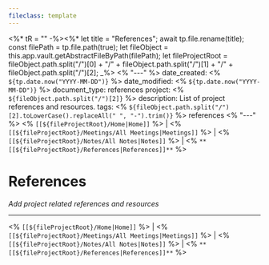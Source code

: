 ```yaml
---
fileclass: template
---
```

<%* tR = "" -%><%*
	let title = "References";
	await tp.file.rename(title);
	const filePath = tp.file.path(true);
	let fileObject = this.app.vault.getAbstractFileByPath(filePath);
	let fileProjectRoot = fileObject.path.split("/")[0] + "/" + fileObject.path.split("/")[1] + "/" + fileObject.path.split("/")[2];
_%>
<% "---" %>
date_created: <% `${tp.date.now("YYYY-MM-DD")}` %>
date_modified: <% `${tp.date.now("YYYY-MM-DD")}` %>
document_type: references
project: <% `${fileObject.path.split("/")[2]}` %>
description: List of project references and resources.
tags: <% `${fileObject.path.split("/")[2].toLowerCase().replaceAll(" ", "-").trim()}` %> references
<% "---" %>
<% `[[${fileProjectRoot}/Home|Home]]` %> | <% `[[${fileProjectRoot}/Meetings/All Meetings|Meetings]]` %> | <% `[[${fileProjectRoot}/Notes/All Notes|Notes]]` %> | <% `**[[${fileProjectRoot}/References|References]]**` %>
# References
*Add project related references and resources*

---
<% `[[${fileProjectRoot}/Home|Home]]` %> | <% `[[${fileProjectRoot}/Meetings/All Meetings|Meetings]]` %> | <% `[[${fileProjectRoot}/Notes/All Notes|Notes]]` %> | <% `**[[${fileProjectRoot}/References|References]]**` %>